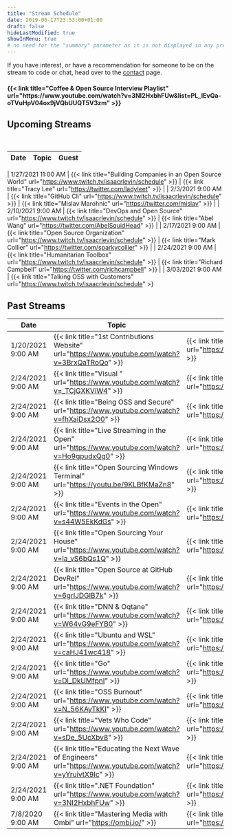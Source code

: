 ```yaml
---
title: "Stream Schedule"
date: 2019-06-17T23:53:00+01:00
draft: false
hideLastModified: true
showInMenu: true
# no need for the "summary" parameter as it is not displayed in any previews
---
```


If you have interest, or have a recommendation for someone to be on the stream to code or chat, head over to the [contact](/contact) page.

<h4>{{< link title="Coffee & Open Source Interview Playlist" url="https://www.youtube.com/watch?v=3NI2HxbhFUw&list=PL_IEvQa-oTVuHpV04ox9jVQbUUQT5V3zm" >}}</h4>

## Upcoming Streams


<br />

|  Date | Topic   | Guest  |
|-------|---------|--------|

|  <span class="formatdate">1/27/2021 11:00 AM</span> | {{< link title="Building Companies in an Open Source World" url="https://www.twitch.tv/isaacrlevin/schedule" >}} | {{< link title="Tracy Lee" url="https://twitter.com/ladyleet" >}}               |
| <span class="formatdate">2/3/2021 9:00 AM</span>  |  {{< link title="GitHub Cli" url="https://www.twitch.tv/isaacrlevin/schedule" >}}   | {{< link title="Mislav Marohnic" url="https://twitter.com/mislav" >}}               |
| <span class="formatdate">2/10/2021 9:00 AM</span>  |  {{< link title="DevOps and Open Source" url="https://www.twitch.tv/isaacrlevin/schedule" >}}   | {{< link title="Abel Wang" url="https://twitter.com/AbelSquidHead" >}}               |
| <span class="formatdate">2/17/2021 9:00 AM</span>  |  {{< link title="Open Source Organization" url="https://www.twitch.tv/isaacrlevin/schedule" >}}   | {{< link title="Mark Collier" url="https://twitter.com/sparkycollier" >}}               |
| <span class="formatdate">2/24/2021 9:00 AM</span>  |  {{< link title="Humanitarian Toolbox" url="https://www.twitch.tv/isaacrlevin/schedule" >}}   | {{< link title="Richard Campbell" url="https://twitter.com/richcampbell" >}}               |
| <span class="formatdate">3/03/2021 9:00 AM</span>  |  {{< link title="Talking OSS with Customers" url="https://www.twitch.tv/isaacrlevin/schedule" >}

## Past Streams

|  Date | Topic   | Guest  |
|-------|---------|--------|
| <span class="formatdate">1/20/2021 9:00 AM</span> |  {{< link title="1st Contributions Website" url="https://www.youtube.com/watch?v=3BrxQaTRoQo" >}}  | {{< link title="Roshan Jossey" url="https://twitter.com/sudo__bangbang" >}}               |
| <span class="formatdate">2/24/2021 9:00 AM</span>  |  {{< link title="Visual " url="https://www.youtube.com/watch?v=_TCjGXKViW4" >}}  | {{< link title="Matt Bierner" url="https://twitter.com/mattbierner" >}}               |
| <span class="formatdate">2/24/2021 9:00 AM</span>  |  {{< link title="Being OSS and Secure" url="https://www.youtube.com/watch?v=fhXaiDsx2O0" >}}  | {{< link title="Michael Crump" url="https://twitter.com/mbcrump" >}}               |
| <span class="formatdate">2/24/2021 9:00 AM</span>  |  {{< link title="Live Streaming in the Open" url="https://www.youtube.com/watch?v=Ho9gpudxQg0" >}}  | {{< link title="Jeff Fritz" url="https://twitter.com/csharpfritz" >}}               |
| <span class="formatdate">2/24/2021 9:00 AM</span>  | {{< link title="Open Sourcing Windows Terminal" url="https://youtu.be/9KLBfKMaZn8" >}}  | {{< link title="Kayla Cinnamon" url="https://twitter.com/cinnamon_msft" >}}               |
| <span class="formatdate">2/24/2021 9:00 AM</span>  |  {{< link title="Events in the Open" url="https://www.youtube.com/watch?v=s44W5EkKdGs" >}}                          | {{< link title="Jeff Strauss" url="https://twitter.com/jeffreystrauss" >}}      |
| <span class="formatdate">2/24/2021 9:00 AM</span> |  {{< link title="Open Sourcing Your House" url="https://www.youtube.com/watch?v=Ia_vS6bQs1Q" >}}                    | {{< link title="Cam Soper" url="https://twitter.com/camsoper" >}}               |
| <span class="formatdate">2/24/2021 9:00 AM</span>  |  {{< link title="Open Source at GitHub DevRel" url="https://www.youtube.com/watch?v=6grlJDGlB7k" >}}                      | {{< link title="Michelle Mannering" url="https://twitter.com/MishManners" >}} |
| <span class="formatdate">2/24/2021 9:00 AM</span>   |  {{< link title="DNN & Oqtane" url="https://www.youtube.com/watch?v=W64vG9eFYB0" >}}                                      | {{< link title="Shaun Walker" url="https://twitter.com/sbwalker" >}}          |
| <span class="formatdate">2/24/2021 9:00 AM</span>   |  {{< link title="Ubuntu and WSL" url="https://www.youtube.com/watch?v=caHJ41wc418" >}}                                   | {{< link title="Hayden Barnes" url="https://twitter.com/unixterminal" >}}     |
| <span class="formatdate">2/24/2021 9:00 AM</span>    |  {{< link title="Go" url="https://www.youtube.com/watch?v=Dl_DkUMfpnI" >}}                                                | {{< link title="Ian Lance Taylor" url="https://twitter.com/ianlancetaylor" >}}|
| <span class="formatdate">2/24/2021 9:00 AM</span>   |  {{< link title="OSS Burnout" url="https://www.youtube.com/watch?v=N_56KAyTkKI" >}}                                       | {{< link title="Mordechai Zuber" url="https://twitter.com/mordzuber" >}}      |
| <span class="formatdate">2/24/2021 9:00 AM</span>   |  {{< link title="Vets Who Code" url="https://www.youtube.com/watch?v=sDe_5UcXbv8" >}}          | {{< link title="Jerome Hardaway" url="https://twitter.com/JeromeHardaway" >}} |
| <span class="formatdate">2/24/2021 9:00 AM</span>  |  {{< link title="Educating the Next Wave of Engineers" url="https://www.youtube.com/watch?v=yYruivtX9Ic" >}}               | {{< link title="Noelle Silver" url="https://twitter.com/NoelleSilver_" >}}    |
| <span class="formatdate">2/24/2021 9:00 AM</span>  |  {{< link title=".NET Foundation" url="https://www.youtube.com/watch?v=3NI2HxbhFUw" >}}  | {{< link title="Claire Novotny" url="https://twitter.com/clairernovotny" >}}  |
|  <span class="formatdate">7/8/2020 9:00 AM</span> |  {{< link title="Mastering Media with Ombi" url="https://ombi.io/" >}}    | {{< link title="Jamie Reese" url="https://www.twitter.com/tidusjar" >}}       |